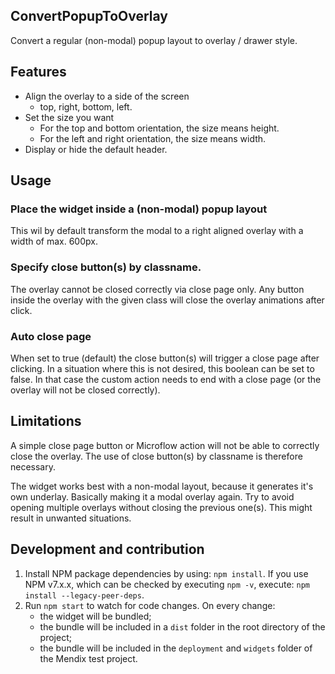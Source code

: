 ## ConvertPopupToOverlay
Convert a regular (non-modal) popup layout to overlay / drawer style.

## Features
- Align the overlay to a side of the screen
  - top, right, bottom, left.
- Set the size you want
  - For the top and bottom orientation, the size means height.
  - For the left and right orientation, the size means width.
- Display or hide the default header.

## Usage
### Place the widget inside a (non-modal) popup layout
This wil by default transform the modal to a right aligned overlay with a width of max. 600px. 

### Specify close button(s) by classname.
The overlay cannot be closed correctly via close page only. Any button inside the overlay with the given class will close the overlay animations after click.

### Auto close page
When set to true (default) the close button(s) will trigger a close page after clicking. In a situation where this is not desired, this boolean can be set to false. In that case the custom action needs to end with a close page (or the overlay will not be closed correctly).

## Limitations
A simple close page button or Microflow action will not be able to correctly close the overlay. The use of close button(s) by classname is therefore necessary.

The widget works best with a non-modal layout, because it generates it's own underlay. Basically making it a modal overlay again. Try to avoid opening multiple overlays without closing the previous one(s). This might result in unwanted situations.

## Development and contribution
1. Install NPM package dependencies by using: `npm install`. If you use NPM v7.x.x, which can be checked by executing `npm -v`, execute: `npm install --legacy-peer-deps`.
1. Run `npm start` to watch for code changes. On every change:
    - the widget will be bundled;
    - the bundle will be included in a `dist` folder in the root directory of the project;
    - the bundle will be included in the `deployment` and `widgets` folder of the Mendix test project.